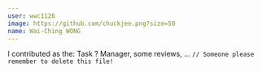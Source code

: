```yaml
---
user: wwc1126
image: https://github.com/chuckjee.png?size=50
name: Wai-Ching WONG
---
```

I contributed as the: Task ? Manager, some reviews, ... `// Someone please remember to delete this file!`

<!-- 
Note: Please put down your own information, and register your real contribution
-->
